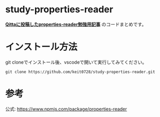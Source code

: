 # study-properties-reader
**[Qittaに投稿したproperties-reader勉強用記事](https://qiita.com/keito-dama/items/4e39e3b0c23cd0ee9056)** のコードまとめです。

# インストール方法
git cloneでインストール後、vscodeで開いて実行してみてください。

```
git clone https://github.com/keit0728/study-properties-reader.git
```

# 参考
公式: https://www.npmjs.com/package/properties-reader